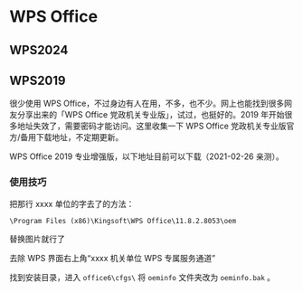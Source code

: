 # WPS Office

## WPS2024

## WPS2019

很少使用 WPS Office，不过身边有人在用，不多，也不少。网上也能找到很多网友分享出来的「WPS Office 党政机关专业版」，试过，也挺好的。2019 年开始很多地址失效了，需要密码才能访问。这里收集一下 WPS Office 党政机关专业版官方/备用下载地址，不定期更新。

WPS Office 2019 专业增强版，以下地址目前可以下载（2021-02-26 亲测）。

### 使用技巧

把那行 xxxx 单位的字去了的方法：

`\Program Files (x86)\Kingsoft\WPS Office\11.8.2.8053\oem`

替换图片就行了

去除 WPS 界面右上角“xxxx 机关单位 WPS 专属服务通道”

找到安装目录，进入 `office6\cfgs\`  将 `oeminfo` 文件夹改为 `oeminfo.bak` 。
